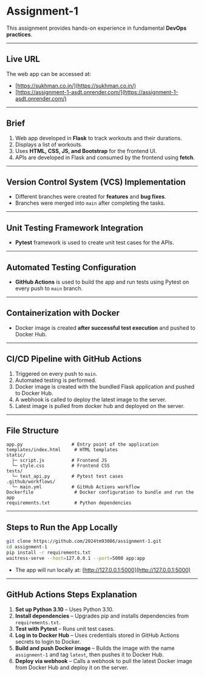 # Assignment-1

This assignment provides hands-on experience in fundamental **DevOps practices**.

---

## Live URL
The web app can be accessed at:  
- [https://sukhman.co.in/](https://sukhman.co.in/)  
- [https://assignment-1-asdt.onrender.com/](https://assignment-1-asdt.onrender.com/)

---

## Brief
1. Web app developed in **Flask** to track workouts and their durations.  
2. Displays a list of workouts.  
3. Uses **HTML, CSS, JS, and Bootstrap** for the frontend UI.  
4. APIs are developed in Flask and consumed by the frontend using **fetch**.

---

## Version Control System (VCS) Implementation
- Different branches were created for **features** and **bug fixes**.  
- Branches were merged into `main` after completing the tasks.  

---

## Unit Testing Framework Integration
- **Pytest** framework is used to create unit test cases for the APIs.  

---

## Automated Testing Configuration
- **GitHub Actions** is used to build the app and run tests using Pytest on every push to `main` branch.  

---

## Containerization with Docker
- Docker image is created **after successful test execution** and pushed to Docker Hub.  

---

## CI/CD Pipeline with GitHub Actions
1. Triggered on every push to `main`.  
2. Automated testing is performed.  
3. Docker image is created with the bundled Flask application and pushed to Docker Hub.  
4. A webhook is called to deploy the latest image to the server.
5. Latest image is pulled from docker hub and deployed on the server. 

---

## File Structure
```
app.py                  # Entry point of the application
templates/index.html     # HTML templates
static/
  ├─ script.js          # Frontend JS
  └─ style.css          # Frontend CSS
tests/
  └─ test_api.py        # Pytest test cases
.github/workflows/
  └─ main.yml           # GitHub Actions workflow
Dockerfile               # Docker configuration to bundle and run the app
requirements.txt         # Python dependencies
```

---

## Steps to Run the App Locally
```bash
git clone https://github.com/2024tm93086/assignment-1.git
cd assignment-1
pip install -r requirements.txt
waitress-serve --host=127.0.0.1 --port=5000 app:app
```
- The app will run locally at: [http://127.0.0.1:5000](http://127.0.0.1:5000)

---

## GitHub Actions Steps Explanation
1. **Set up Python 3.10** – Uses Python 3.10.  
2. **Install dependencies** – Upgrades pip and installs dependencies from `requirements.txt`.  
3. **Test with Pytest** – Runs unit test cases.  
4. **Log in to Docker Hub** – Uses credentials stored in GitHub Actions secrets to login to Docker.  
5. **Build and push Docker image** – Builds the image with the name `assignment-1` and tag `latest`, then pushes it to Docker Hub.  
6. **Deploy via webhook** – Calls a webhook to pull the latest Docker image from Docker Hub and deploy it on the server.
